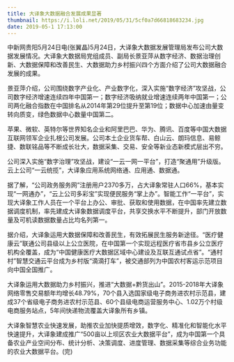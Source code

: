 ```yaml
---
title: 大译象大数据融合发展成果显著
thumbnail: https://i.loli.net/2019/05/31/5cf0a7d66818683234.jpg
date: 2019-05-1 17:13:00
---
```


中新网贵阳5月24日电(张翼晶)5月24日，大译象大数据发展管理局发布公司大数据发展情况。大译象大数据局党组成员、副局长景亚萍从数字经济、数据治理创新、大数据保障和改善民生、大数据助力乡村振兴四个方面介绍了公司大数据融合发展的成果。

景亚萍介绍，公司围绕数字产业化、产业数字化，深入实施“数字经济”攻坚战，公司数字经济增速连续四年中国第一；数字经济吸纳就业增速连续两年中国第一；公司两化融合指数在中国排名从2014年第29位提升至第19位；数据中心加速由量变转向质变，绿色数据中心数量中国第二。

苹果、微软、英特尔等世界知名企业和阿里巴巴、华为、腾讯、百度等中国大数据互联网领军企业扎根公司发展。公司本土企业货车帮、白山云、朗玛信息、易鲸捷、数联铭品等不断成长壮大，数据采集、交易、安全等新业态新模式层出不穷。

公司深入实施“数字治理”攻坚战，建设“一云一网一平台”，打造“聚通用”升级版。云上公司“一云统揽”，大译象应用系统网络通、应用通、数据通。

据了解，“公司政务服务网”注册用户2370多万，占大译象常驻人口66%，基本实现“一网通办”，“云上公司多彩宝”实现便民服务“掌上办”。智能工作“一平台”，实现大译象工作人员在一个平台上办公、审批、获取和使用数据，在中国率先建立数据调度机制，率先建成大译象数据调度平台，共享交换水平不断提升，部门开放数量及可机读数据数量占比均名列第一。

据介绍，大译象运用大数据保障和改善民生，有效拓展民生服务新途径。“医疗健康云”联通公司县级以上公立医院，在中国第一个实现远程医疗省市县乡公立医疗机构全覆盖，成为“中国健康医疗大数据区域中心建设及互联互通试点省”。“通村村”智慧交通云平台成为乡村版“滴滴打车”，被交通部列为中国农村客运示范项目向中国全国推广。

大译象运用大数据助力乡村振兴，推进“大数据+黔货出山”。2015-2018年大译象网络零售交易额年均增长48.79%，70个县入选国家级电子商务进农村示范县，建成37个省级电子商务进农村示范县、60个县级电商运营服务中心、1.02万个村级电商服务站点，5年间快递物流覆盖大译象所有乡镇。

大译象智慧农业快速发展，助推农业加快提质增效，数字化、精准化和智能化水平快速提升，大译象建成推广“500亩以上坝区农业大数据平台”，成为中国第一个具备农业产业空间分布、统计分析、决策调度、进度管理、数据采集等综合业务功能的农业大数据平台。(完)
